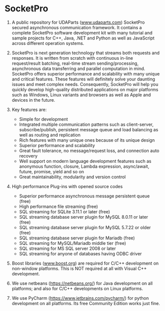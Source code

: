 # SocketPro

1.  A public repository for UDAParts (www.udaparts.com) SocketPro secured asynchronous communication framework. It contains a complete SocketPro software development kit with many tutorial and sample projects for C++, Java, .NET and Python as well as JavaScript across different operation systems.

2.  SocketPro is next generation technology that streams both requests and responses. It is written from scratch with continuous in-line request/result batching, real-time stream sending/processing, asynchronous data transferring and parallel computation in mind. SocketPro offers superior performance and scalability with many unique and critical features. These features will definitely solve your daunting issues and meet complex needs. Consequently, SocketPro will help you quickly develop high-quality distributed applications on major platforms such as Windows, Linux variants and browsers as well as Apple and devices in the future.

3.  Key features are:
    - Simple for development
    - Integrated multiple communication patterns such as client-server, subscribe/publish, persistent message queue and load balancing as well as routing and replication
    - Rich features with many unique ones because of its unique design
    - Superior performance and scalability
    - Great fault tolerance, no message/request loss, and connection auto recovery
    - Well support on modern language development features such as anonymous function, closure, Lambda expression, async/await, future, promise, yield and so on
    - Great maintainability, modularity and version control

4.	High performance Plug-ins with opened source codes
    - Superior performance asynchronous message persistent queue (free)
    - High performance file streaming (free)
    - SQL streaming for SQLite 3.11.1 or later (free)
    - SQL streaming database server plugin for MySQL 8.0.11 or later (free)
    - SQL streaming database server plugin for MySQL 5.7.22 or older (free)
    - SQL streaming database server plugin for Mariadb (free)
    - SQL streaming for MySQL/Mariadb middle tier (free)
    - SQL streaming for MS SQL server 2008 or later
    - SQL streaming for anyone of databases having ODBC driver

4.  Boost libraries (www.boost.org) are required for C/C++ development on non-window platforms. This is NOT required at all with Visual C++ development.

5.  We use netbeans (https://netbeans.org/) for Java development on all platforms; and also for C/C++ developments on Linux platforms.

6.  We use PyCharm (https://www.jetbrains.com/pycharm/) for python development on all platforms. Its free Community Edition works just fine.
